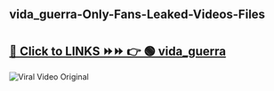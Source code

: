 
 ## vida_guerra-Only-Fans-Leaked-Videos-Files

# <h2><a href="https://mediaupload.pro?vida_guerra">🔗 Click to LINKS ⏩⏩ 👉 🟢 vida_guerra </a></h2>

<a href="https://mediaupload.pro?vida_guerra" rel="nofollow" data-target="animated-image.originalLink"><img src="https://i.ibb.co.com/xMMVF88/686577567.gif" alt="Viral Video Original" style="max-width: 100%; display: inline-block;" data-target="animated-image.originalImage"></a>